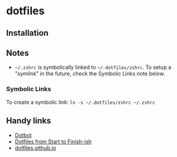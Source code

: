 # dotfiles

## Installation

## Notes

- `~/.zshrc` is symbolically linked to `~/.dotfiles/zshrc`. To setup a "symlink" in the future, check the Symbolic Links note below.

### Symbolic Links

To create a symbolic link: `ln -s ~/.dotfiles/zshrc ~/.zshrc`

## Handy links

- [Dotbot](https://github.com/anishathalye/dotbot)
- [Dotfiles from Start to Finish-ish](https://www.udemy.com/course/dotfiles-from-start-to-finish-ish/)
- [dotfiles.github.io](https://dotfiles.github.io/)
